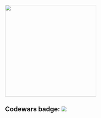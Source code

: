 <div id="header" display="flex" justify-content="center">
  <img src="https://media.giphy.com/media/vwKp97qL3auSHHrE0Z/giphy.gif" width="300"/>
</div>

## Codewars badge: <img src="https://www.codewars.com/users/elrouss/badges/small">
<!--
**elrouss/elrouss** is a ✨ _special_ ✨ repository because its `README.md` (this file) appears on your GitHub profile.

Here are some ideas to get you started:

- 🔭 I’m currently working on ...
- 🌱 I’m currently learning ...
- 👯 I’m looking to collaborate on ...
- 🤔 I’m looking for help with ...
- 💬 Ask me about ...
- 📫 How to reach me: ...
- 😄 Pronouns: ...
- ⚡ Fun fact: ...
-->
